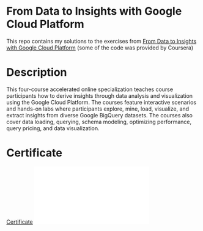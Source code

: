[//]: # (Image Reference)

[image1]: ./images/certificate.pdf "Certificate"

# From Data to Insights with Google Cloud Platform

This repo contains my solutions to the exercises from [From Data to Insights with Google Cloud Platform](https://www.coursera.org/specializations/from-data-to-insights-google-cloud-platform) (some of the code was provided by Coursera)

# Description

This four-course accelerated online specialization teaches course participants how to derive insights through data analysis and visualization using the Google Cloud Platform. The courses feature interactive scenarios and hands-on labs where participants explore, mine, load, visualize, and extract insights from diverse Google BigQuery datasets. The courses also cover data loading, querying, schema modeling, optimizing performance, query pricing, and data visualization.

# Certificate

[Certificate](https://www.coursera.org/account/accomplishments/specialization/certificate/JF8AXSRAGNJM)
![Certificate][image1]
